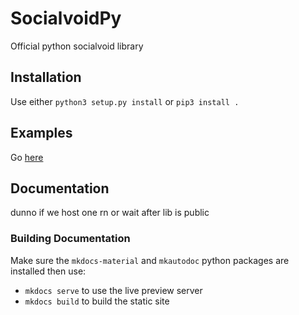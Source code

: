 # SocialvoidPy

Official python socialvoid library

## Installation

Use either `python3 setup.py install` or `pip3 install .`

## Examples

Go [here](https://github.com/Intellivoid/SocialvoidPy/blob/master/examples)

## Documentation

dunno if we host one rn or wait after lib is public

### Building Documentation

Make sure the `mkdocs-material` and `mkautodoc` python packages are installed then use:
- `mkdocs serve` to use the live preview server
- `mkdocs build` to build the static site
